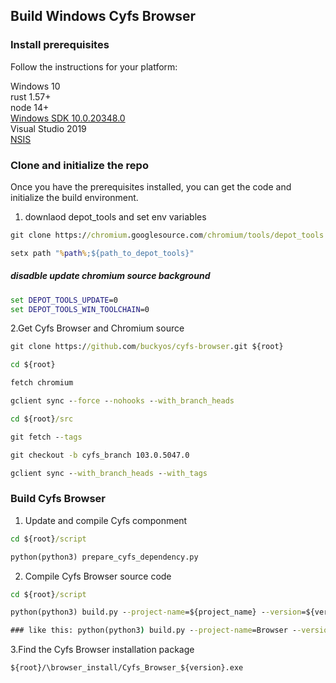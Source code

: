 ## Build Windows Cyfs Browser


### Install prerequisites

Follow the instructions for your platform:

Windows 10  
rust 1.57+  
node 14+  
[Windows SDK 10.0.20348.0](https://developer.microsoft.com/zh-cn/windows/downloads/sdk-archive/)  
Visual Studio 2019  
[NSIS](https://nsis.sourceforge.io/Download)  


### Clone and initialize the repo

Once you have the prerequisites installed, you can get the code and initialize the build environment.

1. downlaod depot_tools and set env variables
```cmd
git clone https://chromium.googlesource.com/chromium/tools/depot_tools.git

setx path "%path%;${path_to_depot_tools}"
```

##### disadble update chromium source background
```cmd
set DEPOT_TOOLS_UPDATE=0
set DEPOT_TOOLS_WIN_TOOLCHAIN=0
```

2.Get Cyfs Browser and Chromium source
```cmd
git clone https://github.com/buckyos/cyfs-browser.git ${root}

cd ${root}

fetch chromium

gclient sync --force --nohooks --with_branch_heads

cd ${root}/src

git fetch --tags

git checkout -b cyfs_branch 103.0.5047.0

gclient sync --with_branch_heads --with_tags
```

### Build Cyfs Browser

1. Update and compile Cyfs componment
```cmd
cd ${root}/script

python(python3) prepare_cyfs_dependency.py
```

2. Compile Cyfs Browser source code
```cmd
cd ${root}/script

python(python3) build.py --project-name=${project_name} --version=${version}

### like this: python(python3) build.py --project-name=Browser --version=1
```

3.Find the Cyfs Browser installation package

`${root}/\browser_install/Cyfs_Browser_${version}.exe`